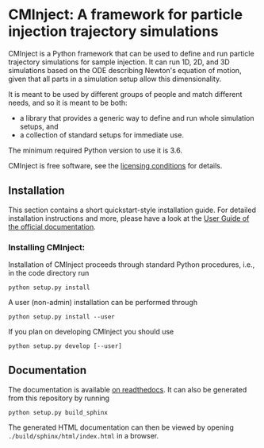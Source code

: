 # CMInject: A framework for particle injection trajectory simulations

CMInject is a Python framework that can be used to define and run particle trajectory simulations
for sample injection. It can run 1D, 2D, and 3D simulations based on the ODE describing Newton's
equation of motion, given that all parts in a simulation setup allow this dimensionality.

It is meant to be used by different groups of people and match different needs, and so it is meant
to be both:

- a library that provides a generic way to define and run whole simulation setups, and
- a collection of standard setups for immediate use.

The minimum required Python version to use it is 3.6.

CMInject is free software, see the [licensing conditions](LICENSE.md) for details.


## Installation

This section contains a short quickstart-style installation guide.
For detailed installation instructions and more, please have a look at the
[User Guide of the official documentation](
https://cminject.readthedocs.io/en/latest/userguide/userguide.html#installation).


### Installing CMInject:

Installation of CMInject proceeds through standard Python procedures, i.e., in the code directory
run
```
python setup.py install
```

A user (non-admin) installation can be performed through
```
python setup.py install --user
```

If you plan on developing CMInject you should use
```
python setup.py develop [--user]
```

## Documentation

The documentation is available [on readthedocs](https://cminject.readthedocs.io).
It can also be generated from this repository by running
```
python setup.py build_sphinx
```
The generated HTML documentation can then be viewed by opening `./build/sphinx/html/index.html` in a
browser.


<!-- Put Emacs local variables into HTML comment
Local Variables:
coding: utf-8
fill-column: 100
End:
-->
